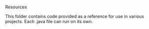 Resources

This folder contains code provided as a reference for use in various projects. Each .java file can run on its own.
